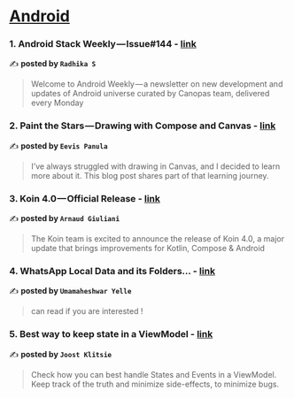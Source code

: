 
<h1><a href=https://medium.com/tag/android/recommended target="_blank" rel="noopener noreferrer">Android</a></h1>
<h3>1. Android Stack Weekly — Issue#144 - <a href="https://medium.com/canopas/android-stack-weekly-issue-144-d8fce788e16a" target="_blank" rel="noopener noreferrer">link</a></h3>

✍️ **posted by `Radhika S`**

<blockquote>Welcome to Android Weekly — a newsletter on new development and updates of Android universe curated by Canopas team, delivered every Monday</blockquote>

<h3>2. Paint the Stars — Drawing with Compose and Canvas - <a href="https://medium.com/proandroiddev/paint-the-stars-drawing-with-compose-and-canvas-6a4e719efe20" target="_blank" rel="noopener noreferrer">link</a></h3>

✍️ **posted by `Eevis Panula`**

<blockquote>I’ve always struggled with drawing in Canvas, and I decided to learn more about it. This blog post shares part of that learning journey.</blockquote>

<h3>3. Koin 4.0 — Official Release - <a href="https://medium.com/koin-developers/koin-4-0-official-release-f4827bbcfce3" target="_blank" rel="noopener noreferrer">link</a></h3>

✍️ **posted by `Arnaud Giuliani`**

<blockquote>The Koin team is excited to announce the release of Koin 4.0, a major update that brings improvements for Kotlin, Compose & Android</blockquote>

<h3>4. WhatsApp Local Data and its Folders… - <a href="https://medium.com/@umamaheshwaryelle/whatsapp-local-data-and-its-folders-56edae90ebb1" target="_blank" rel="noopener noreferrer">link</a></h3>

✍️ **posted by `Umamaheshwar Yelle`**

<blockquote>can read if you are interested !</blockquote>

<h3>5. Best way to keep state in a ViewModel - <a href="https://medium.com/proandroiddev/best-way-to-keep-state-in-a-viewmodel-d8334712265" target="_blank" rel="noopener noreferrer">link</a></h3>

✍️ **posted by `Joost Klitsie`**

<blockquote>Check how you can best handle States and Events in a ViewModel. Keep track of the truth and minimize side-effects, to minimize bugs.</blockquote>

